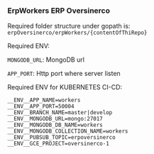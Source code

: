 ### ErpWorkers ERP Oversinerco ###

Required folder structure under gopath is:
`erpOversinerco/erpWorkers/{contentOfThiRepo}`

Required ENV:

`MONGODB_URL`: MongoDB url

`APP_PORT`: Http port where server listen


Required ENV for KUBERNETES CI-CD:

```
__ENV__APP_NAME=workers
__ENV__APP_PORT=50004
__ENV__BRANCH_NAME=master|develop
__ENV__MONGODB_URL=mongo:27017
__ENV__MONGODB_DB_NAME=workers
__ENV__MONGODB_COLLECTION_NAME=workers
__ENV__PUBSUB_TOPIC=erpoversinerco
__ENV__GCE_PROJECT=oversinerco-1
```